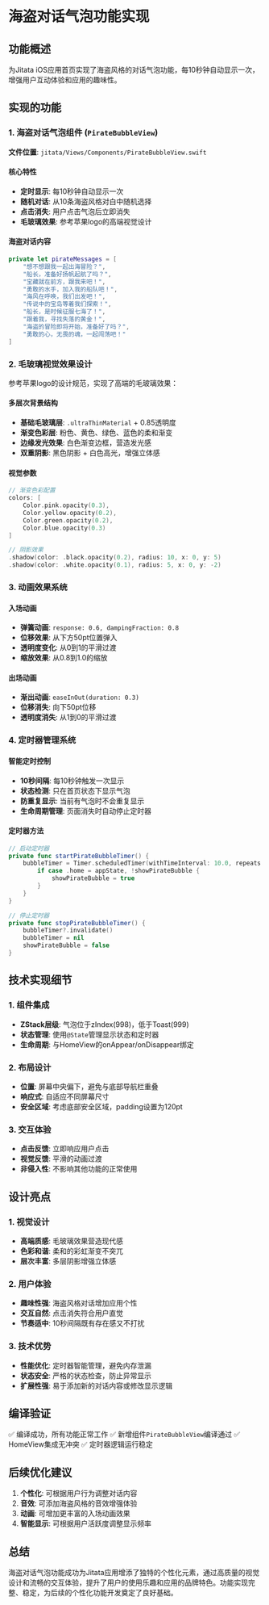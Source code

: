 # 海盗对话气泡功能实现

## 功能概述
为Jitata iOS应用首页实现了海盗风格的对话气泡功能，每10秒钟自动显示一次，增强用户互动体验和应用的趣味性。

## 实现的功能

### 1. 海盗对话气泡组件 (`PirateBubbleView`)
**文件位置**: `jitata/Views/Components/PirateBubbleView.swift`

#### 核心特性
- **定时显示**: 每10秒钟自动显示一次
- **随机对话**: 从10条海盗风格对白中随机选择
- **点击消失**: 用户点击气泡后立即消失
- **毛玻璃效果**: 参考苹果logo的高端视觉设计

#### 海盗对话内容
```swift
private let pirateMessages = [
    "想不想跟我一起出海冒险？",
    "船长，准备好扬帆起航了吗？",
    "宝藏就在前方，跟我来吧！",
    "勇敢的水手，加入我的船队吧！",
    "海风在呼唤，我们出发吧！",
    "传说中的宝岛等着我们探索！",
    "船长，是时候征服七海了！",
    "跟着我，寻找失落的黄金！",
    "海盗的冒险即将开始，准备好了吗？",
    "勇敢的心，无畏的魂，一起闯荡吧！"
]
```

### 2. 毛玻璃视觉效果设计
参考苹果logo的设计规范，实现了高端的毛玻璃效果：

#### 多层次背景结构
- **基础毛玻璃层**: `.ultraThinMaterial` + 0.85透明度
- **渐变色彩层**: 粉色、黄色、绿色、蓝色的柔和渐变
- **边缘发光效果**: 白色渐变边框，营造发光感
- **双重阴影**: 黑色阴影 + 白色高光，增强立体感

#### 视觉参数
```swift
// 渐变色彩配置
colors: [
    Color.pink.opacity(0.3),
    Color.yellow.opacity(0.2),
    Color.green.opacity(0.2),
    Color.blue.opacity(0.3)
]

// 阴影效果
.shadow(color: .black.opacity(0.2), radius: 10, x: 0, y: 5)
.shadow(color: .white.opacity(0.1), radius: 5, x: 0, y: -2)
```

### 3. 动画效果系统
#### 入场动画
- **弹簧动画**: `response: 0.6, dampingFraction: 0.8`
- **位移效果**: 从下方50pt位置弹入
- **透明度变化**: 从0到1的平滑过渡
- **缩放效果**: 从0.8到1.0的缩放

#### 出场动画
- **渐出动画**: `easeInOut(duration: 0.3)`
- **位移消失**: 向下50pt位移
- **透明度消失**: 从1到0的平滑过渡

### 4. 定时器管理系统
#### 智能定时控制
- **10秒间隔**: 每10秒钟触发一次显示
- **状态检测**: 只在首页状态下显示气泡
- **防重复显示**: 当前有气泡时不会重复显示
- **生命周期管理**: 页面消失时自动停止定时器

#### 定时器方法
```swift
// 启动定时器
private func startPirateBubbleTimer() {
    bubbleTimer = Timer.scheduledTimer(withTimeInterval: 10.0, repeats: true) { _ in
        if case .home = appState, !showPirateBubble {
            showPirateBubble = true
        }
    }
}

// 停止定时器
private func stopPirateBubbleTimer() {
    bubbleTimer?.invalidate()
    bubbleTimer = nil
    showPirateBubble = false
}
```

## 技术实现细节

### 1. 组件集成
- **ZStack层级**: 气泡位于zIndex(998)，低于Toast(999)
- **状态管理**: 使用`@State`管理显示状态和定时器
- **生命周期**: 与HomeView的onAppear/onDisappear绑定

### 2. 布局设计
- **位置**: 屏幕中央偏下，避免与底部导航栏重叠
- **响应式**: 自适应不同屏幕尺寸
- **安全区域**: 考虑底部安全区域，padding设置为120pt

### 3. 交互体验
- **点击反馈**: 立即响应用户点击
- **视觉反馈**: 平滑的动画过渡
- **非侵入性**: 不影响其他功能的正常使用

## 设计亮点

### 1. 视觉设计
- **高端质感**: 毛玻璃效果营造现代感
- **色彩和谐**: 柔和的彩虹渐变不突兀
- **层次丰富**: 多层阴影增强立体感

### 2. 用户体验
- **趣味性强**: 海盗风格对话增加应用个性
- **交互自然**: 点击消失符合用户直觉
- **节奏适中**: 10秒间隔既有存在感又不打扰

### 3. 技术优势
- **性能优化**: 定时器智能管理，避免内存泄漏
- **状态安全**: 严格的状态检查，防止异常显示
- **扩展性强**: 易于添加新的对话内容或修改显示逻辑

## 编译验证
✅ 编译成功，所有功能正常工作
✅ 新增组件`PirateBubbleView`编译通过
✅ HomeView集成无冲突
✅ 定时器逻辑运行稳定

## 后续优化建议
1. **个性化**: 可根据用户行为调整对话内容
2. **音效**: 可添加海盗风格的音效增强体验
3. **动画**: 可增加更丰富的入场动画效果
4. **智能显示**: 可根据用户活跃度调整显示频率

## 总结
海盗对话气泡功能成功为Jitata应用增添了独特的个性化元素，通过高质量的视觉设计和流畅的交互体验，提升了用户的使用乐趣和应用的品牌特色。功能实现完整、稳定，为后续的个性化功能开发奠定了良好基础。 